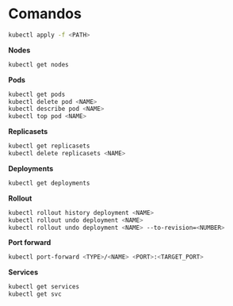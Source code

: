 # Comandos

```sh
kubectl apply -f <PATH>
```

**Nodes**

```sh
kubectl get nodes
```

**Pods**

```sh
kubectl get pods
kubectl delete pod <NAME>
kubectl describe pod <NAME>
kubectl top pod <NAME>
```

**Replicasets**

```sh
kubectl get replicasets
kubectl delete replicasets <NAME>
```

**Deployments**

```sh
kubectl get deployments
```

**Rollout**

```sh
kubectl rollout history deployment <NAME>
kubectl rollout undo deployment <NAME>
kubectl rollout undo deployment <NAME> --to-revision=<NUMBER>
```

**Port forward**

```sh
kubectl port-forward <TYPE>/<NAME> <PORT>:<TARGET_PORT>
```

**Services**

```sh
kubectl get services
kubectl get svc
```
